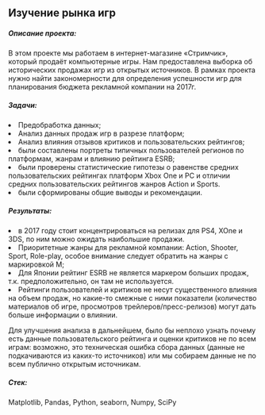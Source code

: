 <h2>Изучение рынка игр </h2>

<h5>Описание проекта:</h5> В этом проекте мы работаем в интернет-магазине «Стримчик», который продаёт компьютерные игры. Нам предоставлена выборка об исторических продажах игр из открытых источников. В рамках проекта нужно найти закономерности для определения успешности игр для планирования бюджета рекламной компании на 2017г.

<h5>Задачи:</h5>
<li>Предобработка данных;</li>
<li>Анализ данных продаж игр в разрезе платформ;</li>
<li>Анализ влияния отзывов критиков и пользовательских рейтингов;</li>
<li>были составлены портреты типичных пользователей регионов по платформам, жанрам и влиянию рейтинга ESRB;</li>
<li>были проверены статистические гипотезы о равенстве средних пользовательских рейтингах платформ Xbox One и PC и отличии средних пользовательских рейтингов жанров Action и Sports.</li>
<li>были сформированы общие выводы и рекомендации.</li>

<h5>Результаты:</h5>
<li> в 2017 году стоит концентрироваться на релизах для PS4, XOne и 3DS, по ним можно ожидать наибольшие продажи. </li> 
<li> Приоритетные жанры для рекламной компании: Action, Shooter, Sport, Role-play, особое внимание следует обратить на жанры с маркировкой М;</li> 
<li> Для Японии рейтинг ESRB не является маркером больших продаж, т.к. предположительно, он там не используется.</li> 
<li> Рейтинги пользователей и критиков не несут существенного влияния на объем продаж, но какие-то смежные с ними показатели (количество материалов об игре, просмотров трейлеров/пресс-релизов) могут дать больше информации о влиянии.</li> 

Для улучшения анализа в дальнейшем, было бы неплохо узнать почему есть данные пользовательского рейтинга и оценки критиков не по всем играм: возможно, это техническая ошибка сбора данных (данные не подкачиваются из каких-то источников) или мы собираем данные не по всем публично открытым источникам.



<h5>Стек: </h5> Matplotlib, Pandas, Python, seaborn, Numpy, SciPy
